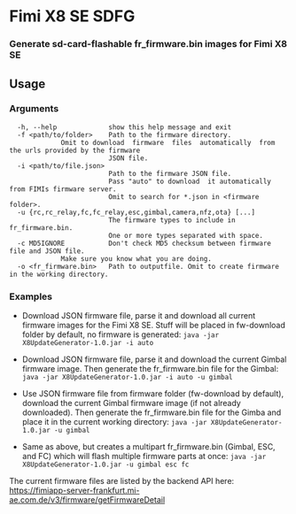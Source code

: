 # Fimi X8 SE SDFG
### Generate sd-card-flashable fr_firmware.bin images for Fimi X8 SE

## Usage
### Arguments
```
  -h, --help             show this help message and exit
  -f <path/to/folder>    Path to the firmware directory.
			 Omit to download  firmware  files  automatically  from the urls provided by the firmware
                         JSON file.
  -i <path/to/file.json>
                         Path to the firmware JSON file.
                         Pass "auto" to download  it automatically from FIMIs firmware server.
                         Omit to search for *.json in <firmware folder>.
  -u {rc,rc_relay,fc,fc_relay,esc,gimbal,camera,nfz,ota} [...]
                         The firmware types to include in fr_firmware.bin.
                         One or more types separated with space.
  -c MD5IGNORE           Don't check MD5 checksum between firmware file and JSON file.
			 Make sure you know what you are doing.
  -o <fr_firmware.bin>   Path to outputfile. Omit to create firmware in the working directory.

```
### Examples
 * Download JSON firmware file, parse it and download all current firmware images for the Fimi X8 SE.
Stuff will be placed in fw-download folder by default, no firmware is generated:
``java -jar X8UpdateGenerator-1.0.jar -i auto``

* Download JSON firmware file, parse it and download the current Gimbal firmware image. Then generate the fr_firmware.bin file for the Gimbal:
``java -jar X8UpdateGenerator-1.0.jar -i auto -u gimbal``

* Use JSON firmware file from firmware folder (fw-download by default), download the current Gimbal firmware image (if not already downloaded). Then generate the fr_firmware.bin file for the Gimba and place it in the current working directory:
``java -jar X8UpdateGenerator-1.0.jar -u gimbal``

* Same as above, but creates a multipart fr_firmware.bin (Gimbal, ESC, and FC) which will flash multiple firmware parts at once:
``java -jar X8UpdateGenerator-1.0.jar -u gimbal esc fc``

The current firmware files are listed by the backend API here:
https://fimiapp-server-frankfurt.mi-ae.com.de/v3/firmware/getFirmwareDetail


